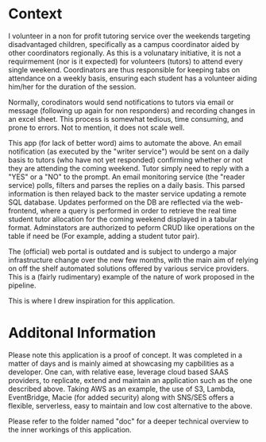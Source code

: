 # Context

I volunteer in a non for profit tutoring service over the weekends targeting disadvantaged children, specifically as a campus coordinator aided by other coordinators regionally. As this is a volunatary initiative, it is not a requirmement (nor is it expected) for volunteers (tutors) to attend every single weekend. Coordinators are thus responsible for keeping tabs on attendance on a weekly basis, ensuring each student has a volunteer aiding him/her for the duration of the session. 

Normally, corodinators would send notifications to tutors via email or message (following up again for non responders) and recording changes in an excel sheet. This process is somewhat tedious, time consuming, and prone to errors. Not to mention, it does not scale well.

This app (for lack of better word) aims to automate the above. An email notification (as executed by the "writer service") would be sent on a daily basis to tutors (who have not yet responded) confirming whether or not they are attending the coming weekend. Tutor simply need to reply with a "YES" or a "NO" to the prompt. An email monitoring service (the "reader service) polls, filters and parses the replies on a daily basis. This parsed information is then relayed back to the master service updating a remote SQL database. Updates performed on the DB are reflected via the web-frontend, where a query is performed in order to retrieve the real time student tutor allocation for the coming weekend displayed in a tabular format. Adminstators are authorized to peform CRUD like operations on the table if need be (For example, adding a student tutor pair).

The (official) web portal is outdated and is subject to undergo a major infrastructure change over the new few months, with the main aim of relying on off the shelf automated solutions offered by various service providers. This is a (fairly rudimentary) example of the nature of work proposed in the pipeline.

This is where I drew inspiration for this application. 


# Additonal Information

Please note this application is a proof of concept. It was completed in a matter of days and is mainly aimed at showcasing my capbilities as a developer. One can, with relative ease, leverage cloud based SAAS providers, to replicate, extend and maintain an application such as the one described above. Taking AWS as an example, the use of S3, Lambda, EventBridge, Macie (for added security) along with SNS/SES offers a flexible, serverless, easy to maintain and low cost alternative to the above.

Please refer to the folder named "doc" for a deeper technical overview to the inner workings of this application.

